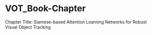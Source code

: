 # VOT_Book-Chapter
Chapter Title: Siamese-based Attention Learning Networks for Robust Visual Object Tracking
